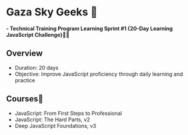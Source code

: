# Gaza Sky Geeks :dart:
 **- Technical Training Program Learning Sprint #1 {20-Day Learning JavaScript Challenge}🚀🔥**

## Overview 
- Duration: 20 days
- Objective: Improve JavaScript proficiency through daily learning and practice
  
## Courses🚀
- JavaScript: From First Steps to Professional
- JavaScript: The Hard Parts, v2
- Deep JavaScript Foundations, v3
